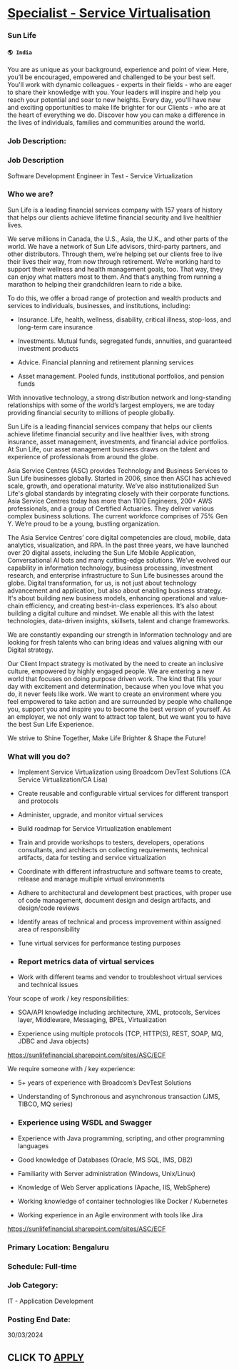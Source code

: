 # [Specialist - Service Virtualisation](https://www.remotewlb.com/apply/specialist-service-virtualisation)  
### Sun Life  
#### `🌎 India`  

You are as unique as your background, experience and point of view. Here, you’ll be encouraged, empowered and challenged to be your best self. You'll work with dynamic colleagues - experts in their fields - who are eager to share their knowledge with you. Your leaders will inspire and help you reach your potential and soar to new heights. Every day, you'll have new and exciting opportunities to make life brighter for our Clients - who are at the heart of everything we do. Discover how you can make a difference in the lives of individuals, families and communities around the world.

### Job Description:

### Job Description

Software Development Engineer in Test - Service Virtualization

### Who we are?

Sun Life is a leading financial services company with 157 years of history that helps our clients achieve lifetime financial security and live healthier lives.

We serve millions in Canada, the U.S., Asia, the U.K., and other parts of the world. We have a network of Sun Life advisors, third-party partners, and other distributors. Through them, we’re helping set our clients free to live their lives their way, from now through retirement. We’re working hard to support their wellness and health management goals, too. That way, they can enjoy what matters most to them. And that’s anything from running a marathon to helping their grandchildren learn to ride a bike.

To do this, we offer a broad range of protection and wealth products and services to individuals, businesses, and institutions, including:

  * Insurance. Life, health, wellness, disability, critical illness, stop-loss, and long-term care insurance

  * Investments. Mutual funds, segregated funds, annuities, and guaranteed investment products

  * Advice. Financial planning and retirement planning services

  * Asset management. Pooled funds, institutional portfolios, and pension funds

With innovative technology, a strong distribution network and long-standing relationships with some of the world’s largest employers, we are today providing financial security to millions of people globally.

Sun Life is a leading financial services company that helps our clients achieve lifetime financial security and live healthier lives, with strong insurance, asset management, investments, and financial advice portfolios. At Sun Life, our asset management business draws on the talent and experience of professionals from around the globe.

Asia Service Centres (ASC) provides Technology and Business Services to Sun Life businesses globally. Started in 2006, since then ASCI has achieved scale, growth, and operational maturity. We’ve also institutionalized Sun Life's global standards by integrating closely with their corporate functions. Asia Service Centres today has more than 1100 Engineers, 200+ AWS professionals, and a group of Certified Actuaries. They deliver various complex business solutions. The current workforce comprises of 75% Gen Y. We’re proud to be a young, bustling organization.

The Asia Service Centres’ core digital competencies are cloud, mobile, data analyt­ics, visualization, and RPA. In the past three years, we have launched over 20 digital assets, including the Sun Life Mobile Application, Conversational AI bots and many cutting-edge solutions. We’ve evolved our capability in information technology, business processing, investment research, and enterprise infrastructure to Sun Life businesses around the globe. Digital transformation, for us, is not just about technology advancement and application, but also about enabling business strategy. It's about building new business models, en­hancing operational and value-chain ef­ficiency, and creating best-in-class ex­periences. It’s also about building a digital culture and mindset. We enable all this with the latest technologies, data-driven insights, skillsets, talent and change frame­works.

We are constantly expanding our strength in Information technology and are looking for fresh talents who can bring ideas and values aligning with our Digital strategy.

Our Client Impact strategy is motivated by the need to create an inclusive culture, empowered by highly engaged people. We are entering a new world that focuses on doing purpose driven work. The kind that fills your day with excitement and determination, because when you love what you do, it never feels like work. We want to create an environment where you feel empowered to take action and are surrounded by people who challenge you, support you and inspire you to become the best version of yourself. As an employer, we not only want to attract top talent, but we want you to have the best Sun Life Experience.

We strive to Shine Together, Make Life Brighter & Shape the Future!

### What will you do?

  * Implement Service Virtualization using Broadcom DevTest Solutions (CA Service Virtualization/CA Lisa)

  * Create reusable and configurable virtual services for different transport and protocols

  * Administer, upgrade, and monitor virtual services

  * Build roadmap for Service Virtualization enablement

  * Train and provide workshops to testers, developers, operations consultants, and architects on collecting requirements, technical artifacts, data for testing and service virtualization

  * Coordinate with different infrastructure and software teams to create, release and manage multiple virtual environments

  * Adhere to architectural and development best practices, with proper use of code management, document design and design artifacts, and design/code reviews

  * Identify areas of technical and process improvement within assigned area of responsibility

  * Tune virtual services for performance testing purposes

  * ### Report metrics data of virtual services

  * Work with different teams and vendor to troubleshoot virtual services and technical issues

Your scope of work / key responsibilities:

  * SOA/API knowledge including architecture, XML, protocols, Services layer, Middleware, Messaging, BPEL, Virtualization

  * Experience using multiple protocols (TCP, HTTP(S), REST, SOAP, MQ, JDBC and Java objects)

https://sunlifefinancial.sharepoint.com/sites/ASC/ECF

We require someone with / key experience:

  * 5+ years of experience with Broadcom’s DevTest Solutions

  * Understanding of Synchronous and asynchronous transaction (JMS, TIBCO, MQ series)

  * ### Experience using WSDL and Swagger

  * Experience with Java programming, scripting, and other programming languages

  * Good knowledge of Databases (Oracle, MS SQL, IMS, DB2)

  * Familiarity with Server administration (Windows, Unix/Linux)

  * Knowledge of Web Server applications (Apache, IIS, WebSphere)

  * Working knowledge of container technologies like Docker / Kubernetes

  * Working experience in an Agile environment with tools like Jira

https://sunlifefinancial.sharepoint.com/sites/ASC/ECF

### Primary Location: Bengaluru

### Schedule: Full-time

### Job Category:

IT - Application Development

### Posting End Date:

30/03/2024  
## CLICK TO [APPLY](https://www.remotewlb.com/apply/specialist-service-virtualisation)

